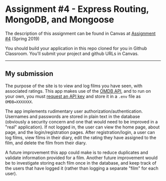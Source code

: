 # Assignment #4 - Express Routing, MongoDB, and Mongoose

The description of this assignment can be found in Canvas at [Assignment #4](https://canvas.harvard.edu/courses/54354/assignments/249113) (Spring 2019)

You should build your application in this repo cloned for you in Github Classroom. You'll submit your project and github URLs in Canvas.

---

## My submission

The purpose of the site is to view and log films you have seen, with associated ratings. 
This app makes use of the [OMDB API](http://www.omdbapi.com), and to run on your own, you must [request an API key](http://www.omdbapi.com/apikey.aspx) and store it in a `.env` file as `OMDB=XXXXXXX`.

The app implements rudimentary user authorization/authentication. Usernames and passwords
are stored in plain text in the database (obviously a security concern and one that
would need to be improved in a "real" application). If not logged in, the user can view
the home page, about page, and the login/registration pages. After registration/login,
a user can log films, view films in their diary, edit the rating they have assigned to
the film, and delete the film from their diary.

A future improvement this app could make is to reduce duplicates and validate
information provided for a film. Another future improvement would be to investigate
storing each film once in the database, and keep track of the users that have logged it
(rather than logging a separate "film" for each user).
